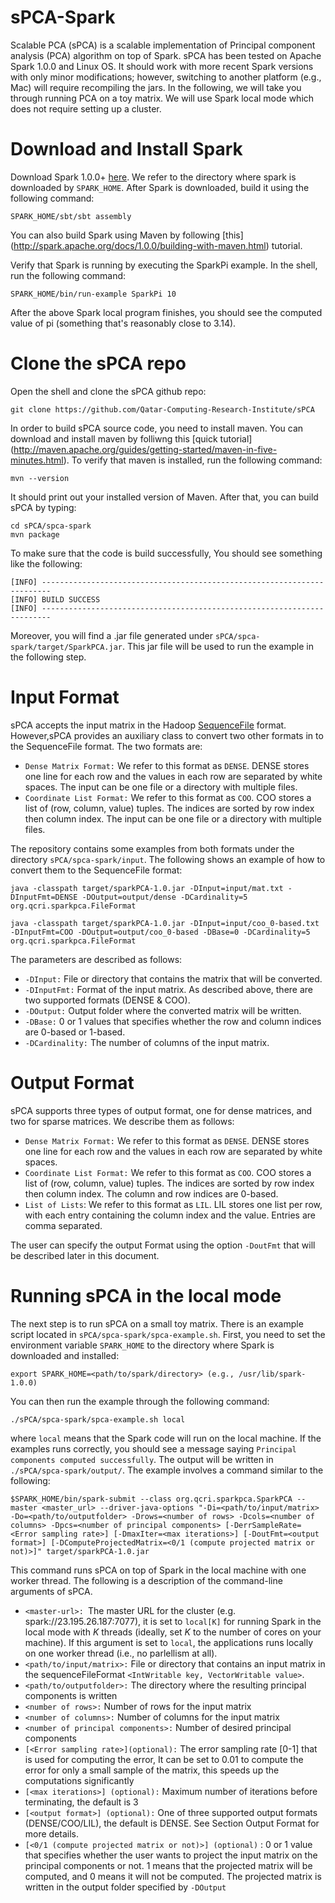 sPCA-Spark
===========

Scalable PCA (sPCA) is a scalable implementation of Principal component analysis (PCA) algorithm on top of Spark. sPCA has been tested on Apache Spark 1.0.0 and Linux OS. It should work with more recent Spark versions with only minor modifications; however, switching to another platform (e.g., Mac) will require recompiling the jars. In the following, we will take you through running PCA on a toy matrix. We will use Spark local mode which does not require setting up a cluster.

Download and Install Spark
==========================

Download  Spark 1.0.0+ [here](https://spark.apache.org/downloads.html). We refer to the directory where spark is downloaded by `SPARK_HOME`. After Spark is downloaded, build it using the following command:
```
SPARK_HOME/sbt/sbt assembly
```

You can also build Spark using Maven by following [this] (http://spark.apache.org/docs/1.0.0/building-with-maven.html) tutorial.

Verify that Spark is running by executing the SparkPi example. In the shell, run the following command:
```
SPARK_HOME/bin/run-example SparkPi 10
```
After the above Spark local program finishes, you should see the computed value of pi (something that's reasonably close to 3.14).

Clone the sPCA repo
==========================
Open the shell and clone the sPCA github repo:
```
git clone https://github.com/Qatar-Computing-Research-Institute/sPCA
```
In order to build sPCA source code, you need to install maven. You can download and install maven by folliwng this [quick tutorial] (http://maven.apache.org/guides/getting-started/maven-in-five-minutes.html). To verify that maven is installed, run the following 
command:
```
mvn --version
```
It should print out your installed version of Maven. After that, you can build sPCA by typing:

```
cd sPCA/spca-spark
mvn package
```
To make sure that the code is build successfully, You should see something like the following:
```
[INFO] ------------------------------------------------------------------------
[INFO] BUILD SUCCESS
[INFO] ------------------------------------------------------------------------
```
Moreover, you will find a .jar file generated under `sPCA/spca-spark/target/SparkPCA.jar`. This jar file will be used to run the example in the following step.

Input Format
=====================================
sPCA accepts the input matrix in the Hadoop [SequenceFile](http://hadoop.apache.org/docs/r2.6.0/api/org/apache/hadoop/io/SequenceFile.html) format. However,sPCA provides an auxiliary class to convert two other formats in to the SequenceFile format. The two formats are:
- `Dense Matrix Format:` We refer to this format as `DENSE`. DENSE stores one line for each row and the values in each row are separated by white spaces. The input can be one file or a directory with multiple files.
- `Coordinate List Format:` We refer to this format as `COO`. COO stores a list of (row, column, value) tuples. The indices are sorted by row index then column index. The input can be one file or a directory with multiple files.

The repository contains some examples from both formats under the directory `sPCA/spca-spark/input`. The following shows an example of how to convert them to the SequenceFile format:
```
java -classpath target/sparkPCA-1.0.jar -DInput=input/mat.txt -DInputFmt=DENSE -DOutput=output/dense -DCardinality=5 org.qcri.sparkpca.FileFormat

java -classpath target/sparkPCA-1.0.jar -DInput=input/coo_0-based.txt -DInputFmt=COO -DOutput=output/coo_0-based -DBase=0 -DCardinality=5 org.qcri.sparkpca.FileFormat
```
The parameters are described as follows:
- `-DInput:` File or directory that contains the matrix that will be converted.
- `-DInputFmt:` Format of the input matrix. As described above, there are two supported formats (DENSE & COO).
- `-DOutput:` Output folder where the converted matrix will be written.
- `-DBase:` 0 or 1 values that specifies whether the row and column indices are 0-based or 1-based.
- `-DCardinality:` The number of columns of the input matrix.


Output Format
=====================================
sPCA supports three types of output format, one for dense matrices, and two for sparse matrices. We describe them as follows:
- `Dense Matrix Format:` We refer to this format as `DENSE`. DENSE stores one line for each row and the values in each row are separated by white spaces. 
- `Coordinate List Format:` We refer to this format as `COO`. COO stores a list of (row, column, value) tuples. The indices are sorted by row index then column index. The column and row indices are 0-based.
- `List of Lists`:  We refer to this format as `LIL`. LIL stores one list per row, with each entry containing the column index and the value. Entries are comma separated.
 
The user can specify the output Format using the option `-DoutFmt` that will be described later in this document.

Running sPCA in the local mode
=====================================
The next step is to run sPCA on a small toy matrix. There is an example script located in `sPCA/spca-spark/spca-example.sh`. First, you need to set the environment variable `SPARK_HOME` to the directory where Spark is downloaded and installed:
```
export SPARK_HOME=<path/to/spark/directory> (e.g., /usr/lib/spark-1.0.0)
```
You can then run the example through the following command:
```
./sPCA/spca-spark/spca-example.sh local
```
where `local` means that the Spark code will run on the local machine. If the examples runs correctly, you should see a message saying `Principal components computed successfully`. The output will be written in `./sPCA/spca-spark/output/`.
The example involves a command similar to the following:
```
$SPARK_HOME/bin/spark-submit --class org.qcri.sparkpca.SparkPCA --master <master_url> --driver-java-options "-Di=<path/to/input/matrix> -Do=<path/to/outputfolder> -Drows=<number of rows> -Dcols=<number of columns> -Dpcs=<number of principal components> [-DerrSampleRate=<Error sampling rate>] [-DmaxIter=<max iterations>] [-DoutFmt=<output format>] [-DComputeProjectedMatrix=<0/1 (compute projected matrix or not)>]" target/sparkPCA-1.0.jar 
```
This command runs sPCA on top of Spark in the local machine with one worker thread. The following is a description of the command-line arguments of sPCA. 
- `<master-url>: `The master URL for the cluster (e.g. spark://23.195.26.187:7077), it is set to `local[K]` for running Spark in the local mode with *K* threads (ideally, set *K* to the number of cores on your machine). If this argument is set to `local`, the applications runs locally on one worker thread (i.e., no parlellism at all).
-	`<path/to/input/matrix>:` File or directory that contains an input matrix in the sequenceFileFormat `<IntWritable key, VectorWritable value>`.
-	`<path/to/outputfolder>:` The directory where the resulting principal components is written
-	`<number of rows>:` Number of rows for the input matrix 
-	`<number of columns>:` Number of columns for the input matrix 
-	`<number of principal components>:` Number of desired principal components 
-	`[<Error sampling rate>](optional):` The error sampling rate [0-1] that is used for computing the error, It can be set to 0.01 to compute the error for only a small sample of the matrix, this speeds up the computations significantly 
- `[<max iterations>] (optional):` Maximum number of iterations before terminating, the default is 3
- `[<output format>] (optional):` One of three supported output formats (DENSE/COO/LIL), the default is DENSE. See Section Output Format for more details.
- `[<0/1 (compute projected matrix or not)>] (optional)` :  0 or 1 value that specifies whether the user wants to project the input matrix on the principal components or not. 1 means that the projected matrix will be computed, and 0 means it will not be computed. The projected matrix is written in the output folder specified  by `-DOutput`
